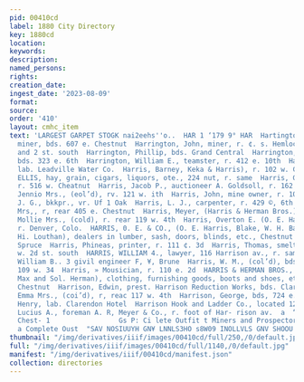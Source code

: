 ```yaml
---
pid: 00410cd
label: 1880 City Directory
key: 1880cd
location: 
keywords: 
description: 
named_persons: 
rights: 
creation_date: 
ingest_date: '2023-08-09'
format: 
source: 
order: '410'
layout: cmhc_item
text: 'LARGEST GARPET STOGK nai2eehs''o..  HAR 1 ‘179 9° HAR  Hartington, Jeremiah,
  miner, bds. 607 e. Chestnut  Harrington, John, miner, r. ¢. s. Hemlock bet. Chestnut
  and 2 st. south  Harrington, Phillip, bds. Grand Central  Harrington, Timothy, miner,
  bds. 323 e. 6th  Harrington, William E., teamster, r. 412 e. 10th  Harris, Alfred,
  lab. Leadville Water Co.  Harris, Barney, Keka & Harris), r. 102 w. Chestnut  HARRIS,
  ELLIS, hay, grain, cigars, liquors, ote., 224 nut, r. same  Harris, George A., carpenter,
  r. 516 w. Cheatnut  Harris, Jacob P., auctioneer A. Goldsoll, r. 162 w. Chestnut  Harris,
  Jennio Mrs., (eol’d), rv. 121 w. ith  Harris, John, mine owner, r. 106 e. 6th  Harris,
  J. G., bkkpr., vr. Uf 1 Oak  Harris, L. J., carpenter, r. 429 ©, 6th  Harvie, Mattie
  Mrs,, r, rear 405 e. Chestnut  Harris, Meyer, (Harris & Herman Bros.), r. Boulder  Harris,
  Mollie Mrs., (cold), r. rear 119 w. 4th  Harris, Overton E. (O. E. Harris & Co.),
  r. Denver, Colo.  HARRIS, 0. E. & CO., (O. E. Harris, Blake, W. H. Ball aud ‘W.
  Hi. Louthan), dealers in lumber, sash, doors, blinds, etc., Chestnut n, c. cor.
  Spruce  Harris, Phineas, printer, r. 111 ¢. 3d  Harris, Thomas, smelter, bds. 221
  w. 2d st. south  HARRIS, WILLIAM 4., lawyer, 116 Harrison av., r. same  Harris,
  William B.. 3 givil engineer F, ¥, Brune  Harris, W. M., (col’d), bds. al. rear
  109 w. 34  Harris, » Mousician, r. 110 e. 2d  HARRIS & HERMAN BROS., (Meyer Harris,
  Max and Sol. Herman), clothing, furnishing goods, boots and shoes, etc., 112 e,
  Chestnut  Harrison, Edwin, prest. Harrison Reduction Works, bds. Clar- endon Hotel  Harrison,
  Emma Mrs., (coi’d), r, reac 117 w. 4th  Harrison, George, bds, 724 e. 6th  Harrison,
  Henry, lab. Clarendon Hotel  Harrison Hook and Ladder Co., located 120 e. 2d  Harrison,
  Lucius A., foreman A. R, Meyer & Co., r. foot of Har- rison av.  a  “qT NINGTI NHOL       w.
  Chest- 1                 Gs P: Ci lete Outfit t Miners and Prospectors gn Exeoure
  a Complete Oust  "SAV NOSIUUYH GN¥ LNNLS3HO s8W09 INOLLVLS GNV SHOOU Uf «coTV9C  ‘aM '
thumbnail: "/img/derivatives/iiif/images/00410cd/full/250,/0/default.jpg"
full: "/img/derivatives/iiif/images/00410cd/full/1140,/0/default.jpg"
manifest: "/img/derivatives/iiif/00410cd/manifest.json"
collection: directories
---
```

